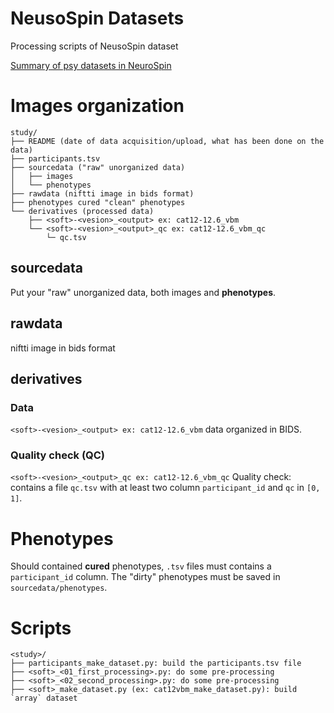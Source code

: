 # NeusoSpin Datasets

Processing scripts of NeusoSpin dataset

[Summary of psy datasets in NeuroSpin](https://bioproj.cea.fr/nextcloud/f/118432)


# Images organization

```
study/
├── README (date of data acquisition/upload, what has been done on the data)
├── participants.tsv 
├── sourcedata ("raw" unorganized data)
│   ├── images
│   └── phenotypes
├── rawdata (niftti image in bids format)
├── phenotypes cured "clean" phenotypes
└── derivatives (processed data)
    ├── <soft>-<vesion>_<output> ex: cat12-12.6_vbm
    └── <soft>-<vesion>_<output>_qc ex: cat12-12.6_vbm_qc
        └─ qc.tsv
```

## sourcedata

Put your "raw" unorganized data, both images and **phenotypes**.

## rawdata

niftti image in bids format

## derivatives

### Data

`<soft>-<vesion>_<output> ex: cat12-12.6_vbm` data organized in BIDS.

### Quality check (QC)

`<soft>-<vesion>_<output>_qc ex: cat12-12.6_vbm_qc` Quality check: contains a file `qc.tsv` with at least two column `participant_id` and  `qc` in `[0, 1]`.
  
# Phenotypes

Should contained **cured** phenotypes, `.tsv` files must contains a `participant_id` column. The "dirty" phenotypes must be saved in `sourcedata/phenotypes`.

# Scripts

```
<study>/
├── participants_make_dataset.py: build the participants.tsv file
├── <soft>_<01_first_processing>.py: do some pre-processing
├── <soft>_<02_second_processing>.py: do some pre-processing
├── <soft>_make_dataset.py (ex: cat12vbm_make_dataset.py): build `array` dataset
```
